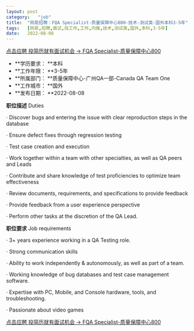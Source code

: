 ```yaml
---
layout:	post
category:	"job"
title:	"网易招聘：FQA Specialist-质量保障中心800-技术-测试类-国外本科3-5年"
tags:	[网易,招聘,面试,找工作,工作,内推,技术,测试类,国外,本科,3-5年]
date:	2022-08-08
---
```


[点击应聘 投简历就有面试机会 -> FQA Specialist-质量保障中心800](http://mobile.bole.netease.com/bole/boleDetail?id=42163&employeeId=346f03c3cda5f04c&key=all)



- **学历要求： **本科
- **工作年限： **3-5年
- **所属部门： **质量保障中心-广州QA一部-Canada QA Team One
- **工作城市： **国外
- **发布日期： **2022-08-08



**职位描述**
Duties

·       Discover bugs and entering the issue with clear reproduction steps in the database

·       Ensure defect fixes through regression testing

·       Test case creation and execution

·       Work together within a team with other specialties, as well as QA peers and Leads

·       Contribute and share knowledge of test proficiencies to optimize team effectiveness

·       Review documents, requirements, and specifications to provide feedback

·       Provide feedback from a user experience perspective

·       Perform other tasks at the discretion of the QA Lead.



**职位要求**
Job requirements

·       3+ years experience working in a QA Testing role.

·       Strong communication skills

·       Ability to work independently &amp; autonomously, as well as part of a team.

·       Working knowledge of bug databases and test case management software.

·       Expertise with PC, Mobile, and Console hardware, tools, and troubleshooting.

·       Passionate about video games



[点击应聘 投简历就有面试机会 -> FQA Specialist-质量保障中心800](http://mobile.bole.netease.com/bole/boleDetail?id=42163&employeeId=346f03c3cda5f04c&key=all)